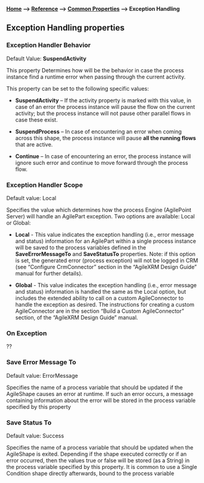 **[Home](/) --> [Reference](/ref) --> [Common Properties](/ref/common) --> Exception Handling**

## Exception Handling properties 


### Exception Handler Behavior

Default Value: **SuspendActivity**

This property Determines how will be the behavior in case the process instance
find a runtime error when passing through the current activity.

This property can be set to the following specific values:

-   **SuspendActivity** – If the activity property is marked with this value, in
    case of an error the process instance will pause the flow on the current
    activity; but the process instance will not pause other parallel flows in
    case these exist.

-   **SuspendProcess** – In case of encountering an error when coming across
    this shape, the process instance will pause **all the running flows** that
    are active.

-   **Continue** – In case of encountering an error, the process instance will
    ignore such error and continue to move forward through the process flow.


### Exception Handler Scope

Default value: Local

Specifies the value which determines how the process Engine (AgilePoint Server)
will handle an AgilePart exception. Two options are available: Local or Global:

-   **Local** - This value indicates the exception handling (i.e., error message
    and status) information for an AgilePart within a single process instance
    will be saved to the process variables defined in the **SaveErrorMessageTo**
    and **SaveStatusTo** properties. Note: if this option is set, the generated
    error (process exception) will not be logged in CRM (see “Configure
    CrmConnector” section in the “AgileXRM Design Guide” manual for further
    details).

-   **Global** - This value indicates the exception handling (i.e., error
    message and status) information is handled the same as the Local option, but
    includes the extended ability to call on a custom AgileConnector to handle
    the exception as desired. The instructions for creating a custom
    AgileConnector are in the section “Build a Custom AgileConnector” section,
    of the “AgileXRM Design Guide” manual.



### On Exception
??

### Save Error Message To

Default value: ErrorMessage

Specifies the name of a process variable that should be updated if the
AgileShape causes an error at runtime. If such an error occurs, a message
containing information about the error will be stored in the process variable
specified by this property


### Save Status To

Default value: Success

Specifies the name of a process variable that should be updated when the
AgileShape is exited. Depending if the shape executed correctly or if an error
occurred, then the values true or false will be stored (as a String) in the
process variable specified by this property. It is common to use a Single
Condition shape directly afterwards, bound to the process variable


